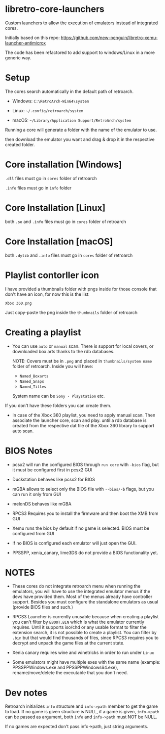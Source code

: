 # libretro-core-launchers
Custom launchers to allow the execution of emulators instead of integrated cores.

Initially based on this repo: https://github.com/new-penguin/libretro-xemu-launcher-antimicrox

The code has been refactored to add support to windows/Linux in a more generic way.

# Setup

The cores search automatically in the default path of retroarch.

- Windows: `C:\RetroArch-Win64\system`

- Linux: `~/.config/retroarch/system`

- macOS: `~/Library/Application Support/RetroArch/system`

Running a core will generate a folder with the name of the emulator to use.

then download the emulator you want and drag & drop it in the respective created folder.

# Core installation [Windows]

`.dll` files must go in `cores` folder of retroarch

`.info` files must go in `info` folder

# Core Installation [Linux]

both `.so` and `.info` files must go in `cores` folder of retroarch

# Core Installation [macOS]

both `.dylib` and `.info` files must go in `cores` folder of retroarch

# Playlist contorller icon

I have provided a thumbnails folder with pngs inside for those console that don't have an icon, for now this is the list:

```
Xbox 360.png
```

Just copy-paste the png inside the `thumbnails` folder of retroarch

# Creating a playlist

- You can use `auto` or `manual` scan. There is support for local covers, or downloaded box arts thanks to the rdb databases.

  NOTE: Covers must be in `.png` and placed in `thumbnails/system name` folder of retroarch. Inside you will have:

  - `Named_Boxarts`
  - `Named_Snaps`
  - `Named_Titles`
 
  System name can be `Sony - Playstation` etc.

If you don't have these folders you can create them.

- In case of the Xbox 360 playlist, you need to apply manual scan. Then associate the launcher core, scan and play.
  until a rdb database is created from the respective dat file of the Xbox 360 library to support auto scan.

# BIOS Notes
  - pcsx2 will run the configured BIOS through `run core` with `-bios` flag, but it must be configured first in pcsx2 GUI
    
  - Duckstation behaves like pcsx2 for BIOS
    
  - mGBA allows to select only the BIOS file with `--bios/-b` flags, but you can run it only from GUI
 
  - melonDS behaves like mGBA
 
  - RPCS3 Requires you to install the firmware and then boot the XMB from GUI
    
  - Xemu runs the bios by default if no game is selected. BIOS must be configured from GUI
    
  - If no BIOS is configured each emulator will just open the GUI.

  - PPSSPP, xenia_canary, lime3DS do not provide a BIOS functionality yet.

# NOTES

- These cores do not integrate retroarch menu when running the emulators, you will have to use the integrated emulator menus if the devs have provided them.
  Most of the menus already have controller support. Besides you must configure the standalone emulators as usual (provide BIOS files and such.)

- RPCS3 Launcher is currently unusable because when creating a playlist you can't filter by `EBOOT.BIN` which is what the emulator currently requires. Until it supports iso/chd
  or any usable format to filter the extension search, it is not possible to create a playlist. You can filter by `.bin` but that would find thousands of files,
  since RPCS3 requires you to decrypt and unpack the game files at the current state.

- Xenia canary requires wine and winetricks in order to run under `Linux`

- Some emulators might have multiple exes with the same name (example: PPSSPPWindows.exe and PPSSPPWindows64.exe), rename/move/delete the executable that you don't need.

# Dev notes

Retroarch initializes `info` structure and `info->path` member to get the game to load. If no game is given structure is NULL, if a game is given,
`info->path` can be passed as argument, both `info` and `info->path` must NOT be NULL.

If no games are expected don't pass info->path, just string arguments.
